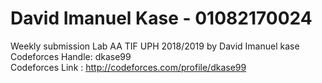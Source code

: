 # David Imanuel Kase - 01082170024
Weekly submission Lab AA TIF UPH 2018/2019 by David Imanuel kase\
Codeforces Handle: dkase99  
Codeforces Link  : http://codeforces.com/profile/dkase99
